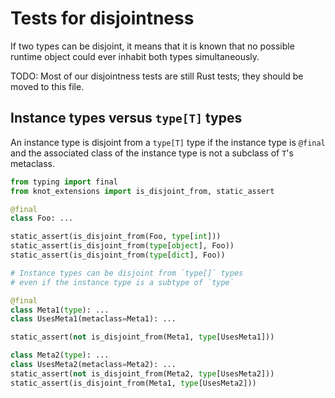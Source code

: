 # Tests for disjointness

If two types can be disjoint, it means that it is known that no possible runtime object could ever inhabit both types simultaneously.

TODO: Most of our disjointness tests are still Rust tests; they should be moved to this file.

## Instance types versus `type[T]` types

An instance type is disjoint from a `type[T]` type if the instance type is `@final`
and the associated class of the instance type is not a subclass of `T`'s metaclass.

```py
from typing import final
from knot_extensions import is_disjoint_from, static_assert

@final
class Foo: ...

static_assert(is_disjoint_from(Foo, type[int]))
static_assert(is_disjoint_from(type[object], Foo))
static_assert(is_disjoint_from(type[dict], Foo))

# Instance types can be disjoint from `type[]` types
# even if the instance type is a subtype of `type`

@final
class Meta1(type): ...
class UsesMeta1(metaclass=Meta1): ...

static_assert(not is_disjoint_from(Meta1, type[UsesMeta1]))

class Meta2(type): ...
class UsesMeta2(metaclass=Meta2): ...
static_assert(not is_disjoint_from(Meta2, type[UsesMeta2]))
static_assert(is_disjoint_from(Meta1, type[UsesMeta2]))
```
